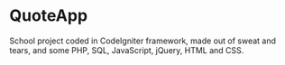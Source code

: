 # QuoteApp
School project coded in CodeIgniter framework, made out of sweat and tears, and some PHP, SQL, JavaScript, jQuery, HTML and CSS. 

